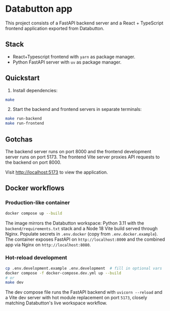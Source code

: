 # Databutton app

This project consists of a FastAPI backend server and a React + TypeScript frontend application exported from Databutton.

## Stack

- React+Typescript frontend with `yarn` as package manager.
- Python FastAPI server with `uv` as package manager.

## Quickstart

1. Install dependencies:

```bash
make
```

2. Start the backend and frontend servers in separate terminals:

```bash
make run-backend
make run-frontend
```

## Gotchas

The backend server runs on port 8000 and the frontend development server runs on port 5173. The frontend Vite server proxies API requests to the backend on port 8000.

Visit <http://localhost:5173> to view the application.

## Docker workflows

### Production-like container

```bash
docker compose up --build
```

The image mirrors the Databutton workspace: Python 3.11 with the `backend/requirements.txt` stack and a Node 18 Vite build served through Nginx. Populate secrets in `.env.docker` (copy from `.env.docker.example`). The container exposes FastAPI on `http://localhost:8000` and the combined app via Nginx on `http://localhost:8080`.

### Hot-reload development

```bash
cp .env.development.example .env.development  # fill in optional vars
docker compose -f docker-compose.dev.yml up --build
# or
make dev
```

The dev compose file runs the FastAPI backend with `uvicorn --reload` and a Vite dev server with hot module replacement on port `5173`, closely matching Databutton's live workspace workflow.

